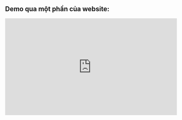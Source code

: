 ## Demo qua một phần của website: 

<iframe width="560" height="315" src="https://www.youtube.com/embed/lbYrthEaR8w" title="YouTube video player" frameborder="0" allow="accelerometer; autoplay; clipboard-write; encrypted-media; gyroscope; picture-in-picture" allowfullscreen></iframe>
